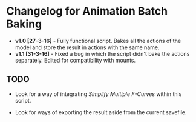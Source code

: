# Changelog for Animation Batch Baking

* **v1.0 [27-3-16]** - Fully functional script. Bakes all the actions of the model and store the result in actions with the same name.
* **v1.1 [31-3-16]** - Fixed a bug in which the script didn't bake the actions separately. Edited for compatibility with mounts.

## TODO

* Look for a way of integrating *Simplify Multiple F-Curves* within this script.

* Look for ways of exporting the result aside from the current savefile.
